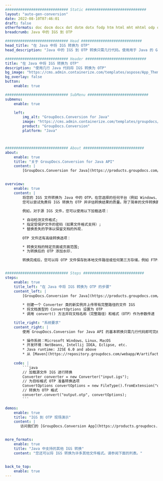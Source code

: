 ```yaml
---
############################# Static ############################
layout: "auto-gen-conversion"
date: 2022-08-10T07:46:01
draft: false
otherformats: doc docm docx dot dotm dotx fodp htm html mht mhtml odp odt otp pot potm potx pps ppsm ppsx ppt pptm pptx rtf
breadcrumb: Java 中的 IGS 到 OTP

############################# Head ############################
head_title: "在 Java 中将 IGS 转换为 OTP"
head_description: "Java 中的 IGS 到 OTP 转换只需几行代码。使用用于 Java 的 GroupDocs 文档转换 API 转换 160 多种文件格式"

############################# Header ############################
title: "在 Java 中将 IGS 转换为 OTP"
description: "使用几行 Java 代码将 IGS 转换为 OTP"
bg_image: "https://cms.admin.containerize.com/templates/aspose/App_Themes/V3/images/bg/header1.png"
bg_overlay: false
button:
    enable: true

############################# SubMenu ############################
submenu:
    enable: true

    left:
        img_alt: "GroupDocs.Conversion for Java"
        image: "https://cms.admin.containerize.com/templates/groupdocs/images/product-logos/90x90-noborder/groupdocs-conversion-java.png"
        product: "GroupDocs.Conversion"
        platform: "Java"



############################# About ############################
about:
    enable: true
    title: "关于 GroupDocs.Conversion for Java API"
    content: |
        [GroupDocs.Conversion for Java](https://products.groupdocs.com/conversion/java/) 是一种高级文件格式转换 API，用于在 Microsoft Office、OpenDocument、PDF、HTML、电子邮件、CAD 等流行图像和文档格式之间进行转换。只需几行代码即可完成更多工作。本机 API 会自动检测原始文档的格式，并提供许多选项来自定义转换后的文档。除了从文档中提取信息的功能外，它还默认支持将转换结果缓存到本地磁盘。但是，任何类型的缓存存储都可以通过实施适当的接口来支持 - Amazon S3、Dropbox、Google Drive、Windows Azure、Reddis 或任何其他接口。
    

overview:
    enable: true
    content: |
        将您的 IGS 文件转换为 Java 中的 OTP。在您选择的任何平台（例如 Windows、Linux、macOS）上，只需几行 Java 代码。
        您可以尝试免费将 IGS 转换为 OTP 并评估转换结果的质量。除了简单的文件转换脚本外，您还可以尝试更复杂的选项来加载 IGS 源文件并存储 OTP 输出。 
        
        例如，对于源 IGS 文件，您可以使用以下加载选项：

        * 自动检测文件格式;
        * 指定受保护文件的密码（如果文件格式支持）;
        * 替换丢失的字体以保留文档的外观.
        
        OTP 文件还有高级转换选项：

        * 转换文档的特定页面或页面范围;
        * 为转换后的 OTP 添加水印.

        转换完成后，您可以将 OTP 文件保存到本地文件路径或任何第三方存储，例如 FTP、Amazon S3、Google Drive、Dropbox 等。请注意 - 转换 IGS到 OTP，您不需要安装任何额外的软件，例如 MS Office、Open Office、Adobe Acrobat Reader 等。


############################# Steps ############################
steps:
    enable: true
    title_left: "在 Java 中将 IGS 转换为 OTP 的步骤"
    content_left: |
        [GroupDocs.Conversion for Java](https://products.groupdocs.com/conversion/java/) 允许开发人员使用几行代码轻松地将 IGS 文件转换为 OTP。
        
        * 创建一个 Converter 类的新实例并上传带有完整路径的文件 IGS
        * 将文档类型的 ConvertOptions 设置为 OTP
        * 调用 convert() 方法并将文档名称（完整路径）和格式（OTP）作为参数传递

    title_right: "系统要求"
    content_right: |
        使用 GroupDocs.Conversion for Java API 的基本转换只需几行代码即可完成。所有主要平台和操作系统都支持我们的 API。在执行以下代码之前，请确保您的系统上安装了以下先决条件。

        * 操作系统：Microsoft Windows、Linux、MacOS
        * 开发环境：NetBeans, Intellij IDEA, Eclipse, etc.
        * Java runtime: J2SE 6.0 and above
        * 从 [Maven](https://repository.groupdocs.com/webapp/#/artifacts/browse/tree/General/repo/com/groupdocs/groupdocs-conversion) 获取最新的 GroupDocs.Conversion for Java
         
    code: |
        ```java    
        // 加载源文件 IGS 进行转换
        Converter converter = new Converter("input.igs");
        // 为目标格式 OTP 准备转换选项
        ConvertOptions convertOptions = new FileType().fromExtension("otp").getConvertOptions();
        // 转换为 OTP 格式
        converter.convert("output.otp", convertOptions);
        ```

demos:
    enable: true
    title: "IGS 到 OTP 现场演示"
    content: |
       访问我们的 [GroupDocs.Conversion App](https://products.groupdocs.app/conversion/family) 网站并立即尝试 IGS 到 OTP 转换。免费演示具有以下好处
          

more_formats:
    enable: true
    title: "Java 中支持的其他 IGS 转换"
    content: "您还可以将 IGS 转换为许多其他文件格式。请参阅下面的列表。"
       
       
back_to_top:
    enable: true
---
```

